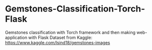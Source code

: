 # Gemstones-Classification-Torch-Flask
Gemstones classification with Torch framework and then making web-application with Flask
Dataset from Kaggle: https://www.kaggle.com/lsind18/gemstones-images

